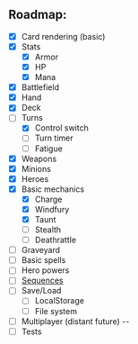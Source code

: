 ## Roadmap: 
* [x] Card rendering (basic)
* [x] Stats
  * [x] Armor 
  * [x] HP 
  * [x] Mana 
* [x] Battlefield
* [x] Hand
* [x] Deck
* [ ] Turns
  * [x] Control switch
  * [ ] Turn timer
  * [ ] Fatigue 
* [x] Weapons
* [x] Minions
* [x] Heroes
* [x] Basic mechanics
  * [x] Charge
  * [x] Windfury
  * [x] Taunt
  * [ ] Stealth
  * [ ] Deathrattle
* [ ] Graveyard
* [ ] Basic spells
* [ ] Hero powers
* [ ] [Sequences](https://hearthstone.gamepedia.com/Advanced_rulebook#Advanced_mechanics_101_.28READ_THIS_FIRST.29)
* [ ] Save/Load
  * [ ] LocalStorage
  * [ ] File system
* [ ] Multiplayer (distant future)
--
* [ ] Tests
